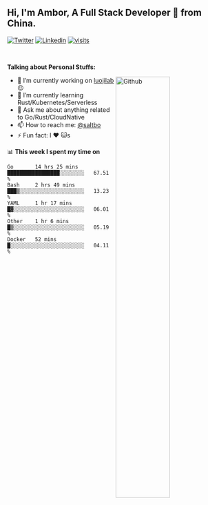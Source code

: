 ## Hi, I'm Ambor, A Full Stack Developer 🚀 from China.

[![Twitter](https://img.shields.io/badge/-saltbo-1ca0f1?style=flat&logo=twitter&logoColor=white)](https://twitter.com/rdsaltbo)
[![Linkedin](https://img.shields.io/badge/-saltbo-blue?style=flat&logo=Linkedin&logoColor=white)](https://www.linkedin.com/in/saltbo/)
[![visits](https://visitor.vercel.app/page/saltbo?color=light-green)](https://github.com/saltbo/)

&nbsp;  

**Talking about Personal Stuffs:**
<!-- Any image aligned to the right. Beware the width  -->
<img width="50%" align="right" alt="Github" src="https://raw.githubusercontent.com/saltbo/saltbo/master/images/git-header.svg" />

- 🔭 I’m currently working on [luojilab](https://github.com/luojilab) :wink:
- 🌱 I’m currently learning Rust/Kubernetes/Serverless
- 💬 Ask me about anything related to Go/Rust/CloudNative
- 📫 How to reach me: [@saltbo](https://twitter.com/rdsaltbo)
- ⚡ Fun fact: I :heart: :cat:s


📊 **This week I spent my time on**
<!--START_SECTION:waka-->
```text
Go       14 hrs 25 mins  █████████████████░░░░░░░░   67.51 % 
Bash     2 hrs 49 mins   ███▒░░░░░░░░░░░░░░░░░░░░░   13.23 % 
YAML     1 hr 17 mins    █▓░░░░░░░░░░░░░░░░░░░░░░░   06.01 % 
Other    1 hr 6 mins     █▒░░░░░░░░░░░░░░░░░░░░░░░   05.19 % 
Docker   52 mins         █░░░░░░░░░░░░░░░░░░░░░░░░   04.11 % 
```
<!--END_SECTION:waka-->
